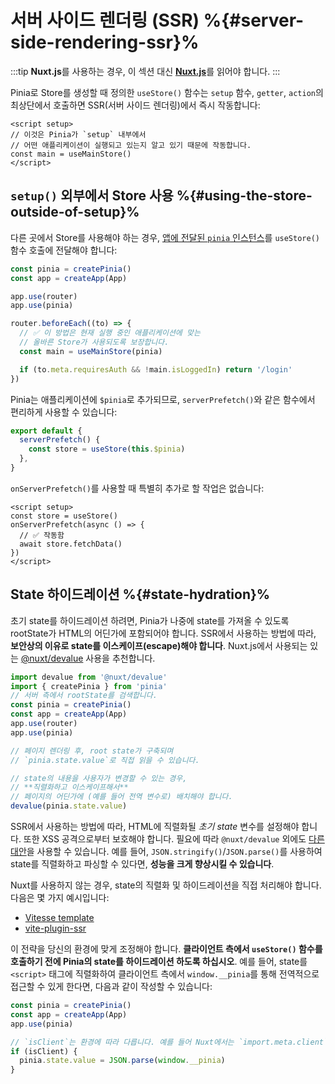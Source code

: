 # 서버 사이드 렌더링 (SSR) %{#server-side-rendering-ssr}%

<MasteringPiniaLink v-if="false"
  href="https://masteringpinia.com/lessons/ssr-friendly-state"
  title="Learn about SSR best practices"
/>

:::tip
**Nuxt.js**를 사용하는 경우, 이 섹션 대신 [**Nuxt.js**](./nuxt.md)를 읽어야 합니다.
:::

Pinia로 Store를 생성할 때 정의한 `useStore()` 함수는 `setup` 함수, `getter`, `action`의 최상단에서 호출하면 SSR(서버 사이드 렌더링)에서 즉시 작동합니다:

```vue
<script setup>
// 이것은 Pinia가 `setup` 내부에서
// 어떤 애플리케이션이 실행되고 있는지 알고 있기 때문에 작동합니다.
const main = useMainStore()
</script>
```

## `setup()` 외부에서 Store 사용 %{#using-the-store-outside-of-setup}%

다른 곳에서 Store를 사용해야 하는 경우, [앱에 전달된 `pinia` 인스턴스](../getting-started.md#installation)를 `useStore()` 함수 호출에 전달해야 합니다:

```js
const pinia = createPinia()
const app = createApp(App)

app.use(router)
app.use(pinia)

router.beforeEach((to) => {
  // ✅ 이 방법은 현재 실행 중인 애플리케이션에 맞는
  // 올바른 Store가 사용되도록 보장합니다.
  const main = useMainStore(pinia)

  if (to.meta.requiresAuth && !main.isLoggedIn) return '/login'
})
```

Pinia는 애플리케이션에 `$pinia`로  추가되므로, `serverPrefetch()`와 같은 함수에서 편리하게 사용할 수 있습니다:

```js
export default {
  serverPrefetch() {
    const store = useStore(this.$pinia)
  },
}
```

`onServerPrefetch()`를 사용할 때 특별히 추가로 할 작업은 없습니다:

```vue
<script setup>
const store = useStore()
onServerPrefetch(async () => {
  // ✅ 작동함
  await store.fetchData()
})
</script>
```

## State 하이드레이션 %{#state-hydration}%

초기 state를 하이드레이션 하려면, Pinia가 나중에 state를 가져올 수 있도록 rootState가 HTML의 어딘가에 포함되어야 합니다. SSR에서 사용하는 방법에 따라, **보안상의 이유로 state를 이스케이프(escape)해야 합니다**. Nuxt.js에서 사용되는 있는 [@nuxt/devalue](https://github.com/nuxt-contrib/devalue) 사용을 추천합니다.

```js
import devalue from '@nuxt/devalue'
import { createPinia } from 'pinia'
// 서버 측에서 rootState를 검색합니다.
const pinia = createPinia()
const app = createApp(App)
app.use(router)
app.use(pinia)

// 페이지 렌더링 후, root state가 구축되며
// `pinia.state.value`로 직접 읽을 수 있습니다.

// state의 내용을 사용자가 변경할 수 있는 경우,
// **직렬화하고 이스케이프해서**
// 페이지의 어딘가에 (예를 들어 전역 변수로) 배치해야 합니다.
devalue(pinia.state.value)
```

SSR에서 사용하는 방법에 따라, HTML에 직렬화될 *초기 state* 변수를 설정해야 합니다. 또한 XSS 공격으로부터 보호해야 합니다. 필요에 따라 `@nuxt/devalue` 외에도 [다른 대안](https://github.com/nuxt-contrib/devalue#see-also)을 사용할 수 있습니다. 예를 들어, `JSON.stringify()`/`JSON.parse()`를 사용하여 state를 직렬화하고 파싱할 수 있다면, **성능을 크게 향상시킬 수 있습니다**.

Nuxt를 사용하지 않는 경우, state의 직렬화 및 하이드레이션을 직접 처리해야 합니다. 다음은 몇 가지 예시입니다:

- [Vitesse template](https://github.com/antfu/vitesse/blob/main/src/modules/pinia.ts)
- [vite-plugin-ssr](https://vite-plugin-ssr.com/pinia)

이 전략을 당신의 환경에 맞게 조정해야 합니다. **클라이언트 측에서 `useStore()` 함수를 호출하기 전에 Pinia의 state를 하이드레이션 하도록 하십시오**. 예를 들어, state를 `<script>` 태그에 직렬화하여 클라이언트 측에서 `window.__pinia`를 통해 전역적으로 접근할 수 있게 한다면, 다음과 같이 작성할 수 있습니다:

```ts
const pinia = createPinia()
const app = createApp(App)
app.use(pinia)

// `isClient`는 환경에 따라 다릅니다. 예를 들어 Nuxt에서는 `import.meta.client`입니다.
if (isClient) {
  pinia.state.value = JSON.parse(window.__pinia)
}
```
